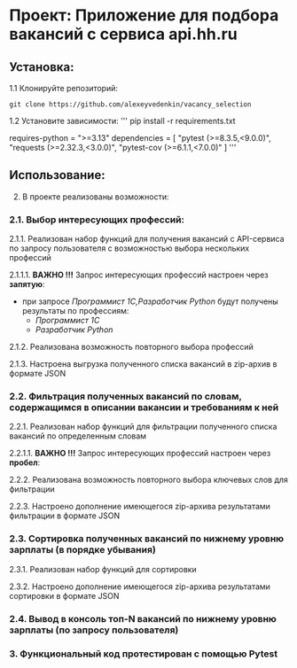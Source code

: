 # Проект: Приложение для подбора вакансий с сервиса api.hh.ru

## Установка:

1.1 Клонируйте репозиторий:
```
git clone https://github.com/alexeyvedenkin/vacancy_selection
```
1.2 Установите зависимости:
'''
pip install -r requirements.txt

requires-python = ">=3.13"
dependencies = [
    "pytest (>=8.3.5,<9.0.0)",
    "requests (>=2.32.3,<3.0.0)",
    "pytest-cov (>=6.1.1,<7.0.0)"
]
'''

## Использование:
2. В проекте реализованы возможности:

### 2.1. Выбор интересующих профессий:
2.1.1. Реализован набор функций для получения вакансий с API-сервиса по запросу пользователя с возможностью выбора нескольких профессий

2.1.1.1. **ВАЖНО !!!** 
Запрос интересующих профессий настроен через **запятую**: 
- при запросе _Программист 1С,Разработчик Python_ будут получены результаты по профессиям: 
  - _Программист 1С_ 
  - _Разработчик Python_

2.1.2. Реализована возможность повторного выбора профессий

2.1.3. Настроена выгрузка полученного списка вакансий в zip-архив в формате JSON

### 2.2. Фильтрация полученных вакансий по словам, содержащимся в описании вакансии и требованиям к ней
2.2.1. Реализован набор функций для фильтрации полученного списка вакансий по определенным словам

2.2.1.1. **ВАЖНО !!!** 
Запрос интересующих профессий настроен через **пробел**: 

2.2.2. Реализована возможность повторного выбора ключевых слов для фильтрации

2.2.3. Настроено дополнение имеющегося zip-архива результатами фильтрации в формате JSON

### 2.3. Сортировка полученных вакансий по нижнему уровню зарплаты (в порядке убывания)
2.3.1. Реализован набор функций для сортировки

2.3.2. Настроено дополнение имеющегося zip-архива результатами сортировки в формате JSON

### 2.4. Вывод в консоль топ-N вакансий по нижнему уровню зарплаты (по запросу пользователя)

### 3. Функциональный код протестирован с помощью Pytest
